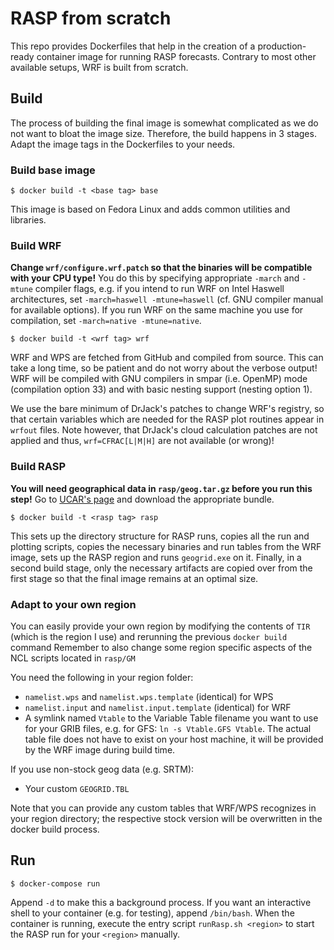 # RASP from scratch

This repo provides Dockerfiles that help in the creation of a production-ready container image for running RASP forecasts.
Contrary to most other available setups, WRF is built from scratch.

## Build

The process of building the final image is somewhat complicated as we do not want to bloat the image size.
Therefore, the build happens in 3 stages.
Adapt the image tags in the Dockerfiles to your needs.

### Build base image

```shell
$ docker build -t <base tag> base
```

This image is based on Fedora Linux and adds common utilities and libraries.

### Build WRF

**Change `wrf/configure.wrf.patch` so that the binaries will be compatible with your CPU type!**
You do this by specifying appropriate `-march` and `-mtune` compiler flags, e.g. if you intend to run WRF on Intel Haswell architectures, set `-march=haswell -mtune=haswell` (cf. GNU compiler manual for available options). If you run WRF on the same machine you use for compilation, set `-march=native -mtune=native`.

```shell
$ docker build -t <wrf tag> wrf
```

WRF and WPS are fetched from GitHub and compiled from source.
This can take a long time, so be patient and do not worry about the verbose output!
WRF will be compiled with GNU compilers in smpar (i.e. OpenMP) mode (compilation option 33) and with basic nesting support (nesting option 1).

We use the bare minimum of DrJack's patches to change WRF's registry, so that certain variables which are needed for the RASP plot routines appear in `wrfout` files.
Note however, that DrJack's cloud calculation patches are not applied and thus, `wrf=CFRAC[L|M|H]` are not available (or wrong)!

### Build RASP

**You will need geographical data in `rasp/geog.tar.gz` before you run this step!**
Go to [UCAR's page](https://www2.mmm.ucar.edu/wrf/users/download/get_sources_wps_geog.html) and download the appropriate bundle.

```shell
$ docker build -t <rasp tag> rasp
```

This sets up the directory structure for RASP runs, copies all the run and plotting scripts, copies the necessary binaries and run tables from the WRF image, sets up the RASP region and runs `geogrid.exe` on it.
Finally, in a second build stage, only the necessary artifacts are copied over from the first stage so that the final image remains at an optimal size.

### Adapt to your own region

You can easily provide your own region by modifying the contents of `TIR` (which is the region I use) and rerunning the previous `docker build` command
Remember to also change some region specific aspects of the NCL scripts located in `rasp/GM`

You need the following in your region folder:
 - `namelist.wps` and `namelist.wps.template` (identical) for WPS
 - `namelist.input` and `namelist.input.template` (identical) for WRF
 - A symlink named `Vtable` to the Variable Table filename you want to use for your GRIB files, e.g. for GFS: `ln -s Vtable.GFS Vtable`. The actual table file does not have to exist on your host machine, it will be provided by the WRF image during build time.

If you use non-stock geog data (e.g. SRTM):
 - Your custom `GEOGRID.TBL`

Note that you can provide any custom tables that WRF/WPS recognizes in your region directory; the respective stock version will be overwritten in the docker build process.

## Run 

```shell
$ docker-compose run
```

Append `-d` to make this a background process.
If you want an interactive shell to your container (e.g. for testing), append `/bin/bash`.
When the container is running, execute the entry script `runRasp.sh <region>` to start the RASP run for your `<region>` manually.
